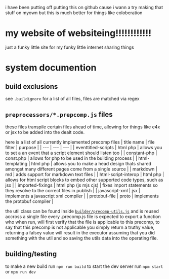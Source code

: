 i have been putting off putting this on github cause i wann a try making that stuff on myown
but this is much better for things like coloberation

# my website of websiteing!!!!!!!!!!!!
just a funky little site for my funky little internet sharing things

# system documention
## build exclusions
see `.buildignore` for a list of all files, files are matched via regex
## `preprocessors/*.prepcomp.js` files
these files transpile certain files ahead of time, allowing for things like e4x or jsx to be added into the dealt code.

here is a list of all currently implemented precomp files
| title name | file filter | purpose |
| --- | --- | --- |
| eventtitled-scripts | html php              | allows you to set a an event that a script element should listen too |
| constant-php        | const.php             | allows for php to be used in the building process |
| html-templating     | html php              | allows you to make a head design thats shared amongst many different pages come from a single source |
| markdown            | md                    | adds support for markdown text files |
| html-script-interop | html php              | allows for html script blocks to embed other supported code types, such as jsx |
| imported-fixings    | html php (js mjs cjs) | fixes import statements so they resolve to the correct files in publish |
| javascript-xml      | jsx                   | implements a javascript xml compiler |
| protobuf-file       | proto                 | implements the protobuf compiler |

the util class can be found inside [`builder/precomp-utils.js`](https://github.com/redman13/personal-website/main/builder/precomp-utils.js) and is reused accross a single file
every .precomp.js file is expected to export a function who when run, will first verify that the file is applicable to this precomp, to say that this precomp is not applicable you simply return a truthy value, returning a falsey value will result in the executor assuming that you did something with the util and so saving the utils data into the operating file.

## building/testing
to make a new build run `npm run build`
to start the dev server run `npm start` or `npm run dev`
